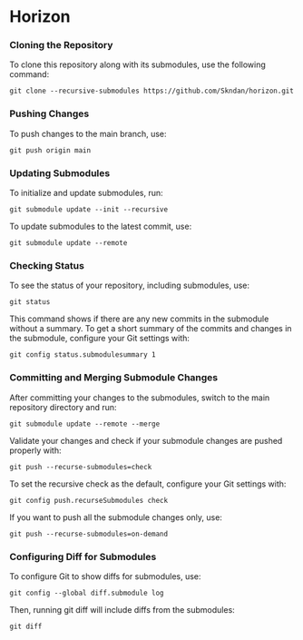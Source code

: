 # Horizon

### Cloning the Repository
To clone this repository along with its submodules, use the following command:
```shell
git clone --recursive-submodules https://github.com/Skndan/horizon.git
```

### Pushing Changes
To push changes to the main branch, use:
```shell
git push origin main
```

### Updating Submodules
To initialize and update submodules, run:
```shell
git submodule update --init --recursive
```
To update submodules to the latest commit, use:
```shell
git submodule update --remote
```

### Checking Status
To see the status of your repository, including submodules, use:
```shell
git status
```

This command shows if there are any new commits in the submodule without a summary. To get a short summary of the commits and changes in the submodule, configure your Git settings with:
```shell
git config status.submodulesummary 1
```

### Committing and Merging Submodule Changes
After committing your changes to the submodules, switch to the main repository directory and run:
```shell
git submodule update --remote --merge
```
Validate your changes and check if your submodule changes are pushed properly with:
```shell
git push --recurse-submodules=check
```
To set the recursive check as the default, configure your Git settings with:
```shell
git config push.recurseSubmodules check
```
If you want to push all the submodule changes only, use:
```shell
git push --recurse-submodules=on-demand
```

### Configuring Diff for Submodules
To configure Git to show diffs for submodules, use:
```shell
git config --global diff.submodule log
```
Then, running git diff will include diffs from the submodules:
```shell
git diff
```
